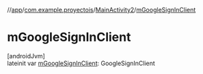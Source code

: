 //[app](../../../index.md)/[com.example.proyectois](../index.md)/[MainActivity2](index.md)/[mGoogleSignInClient](m-google-sign-in-client.md)

# mGoogleSignInClient

[androidJvm]\
lateinit var [mGoogleSignInClient](m-google-sign-in-client.md): GoogleSignInClient
